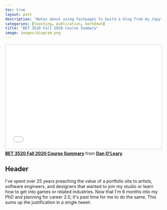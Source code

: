 ```yaml
---
toc: true
layout: post
description: "Notes about using fastpages to build a blog from my Jupyter Notebooks and Markdown documents."
categories: [teaching, publication, markdown]
title: "BET 3520 Fall 2020 Course Summary"
image: images/diagram.png
---
```


<iframe src="//www.slideshare.net/slideshow/embed_code/key/sa6oZDrXb12qAK" width="595" height="335" frameborder="0" marginwidth="0" marginheight="0" scrolling="no" style="border:1px solid #CCC; border-width:1px; margin-bottom:5px; max-width: 100%;" allowfullscreen> </iframe> <div style="margin-bottom:5px"> <strong> <a href="//www.slideshare.net/Antisimplistic/bet-3520-fall-2020-course-summary" title="BET 3520 Fall 2020 Course Summary" target="_blank">BET 3520 Fall 2020 Course Summary</a> </strong> from <strong><a href="//www.slideshare.net/Antisimplistic" target="_blank">Dan O&#x27;Leary</a></strong> </div>

## Header

I've spent over 25 years preaching the value of a portfolio site to artists, software engineers, and designers that wanted to join my studio or learn how to get into games or related industries. Now that I'm 6 months into my PhD and planning for career 2.0, it's past time for me to do the same. This sums up the justification in a single tweet:
